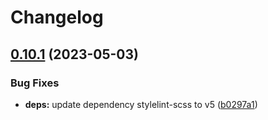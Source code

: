 # Changelog

## [0.10.1](https://github.com/hbstack/blog/compare/v0.10.0...v0.10.1) (2023-05-03)


### Bug Fixes

* **deps:** update dependency stylelint-scss to v5 ([b0297a1](https://github.com/hbstack/blog/commit/b0297a120668d0cc2e7d24979ab3ea1684b182a0))
